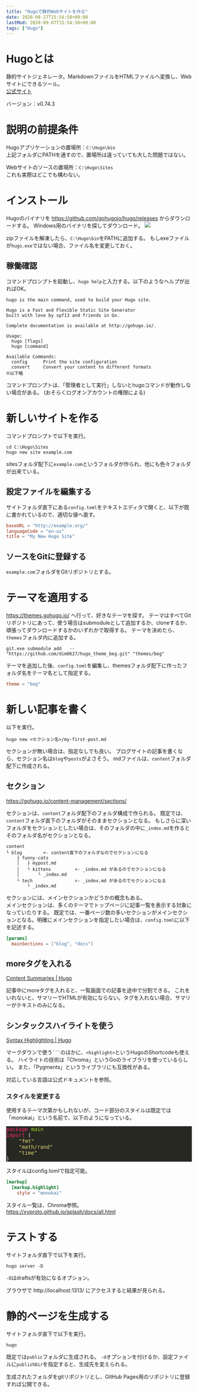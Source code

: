 ```yaml
---
title: "Hugoで静的Webサイトを作る"
date: 2020-08-27T15:54:58+09:00
lastMod: 2020-09-07T15:54:58+09:00
tags: ["Hugo"]
---
```


# Hugoとは
静的サイトジェネレータ。MarkdownファイルをHTMLファイルへ変換し、Webサイトにできるツール。  
[公式サイト](https://gohugo.io/)

バージョン：v0.74.3

<!--more-->

# 説明の前提条件
Hugoアプリケーションの置場所：`C:\Hugo\bin`  
上記フォルダにPATHを通すので、置場所は違っていても大した問題ではない。

Webサイトのソースの置場所：`C:\Hugo\Sites`  
これも実際はどこでも構わない。

# インストール

Hugoのバイナリを https://github.com/gohugoio/hugo/releases からダウンロードする。
Windows用のバイナリを探してダウンロード。
![](2020-08-27-15-56-01.png)

zipファイルを解凍したら、`C:\Hugo\bin`をPATHに追加する。
もしexeファイルが`hugo.exe`ではない場合、ファイル名を変更しておく。

## 稼働確認
コマンドプロンプトを起動し、`hugo help`と入力する。以下のようなヘルプが出ればOK。 

    hugo is the main command, used to build your Hugo site.

    Hugo is a Fast and Flexible Static Site Generator
    built with love by spf13 and friends in Go.

    Complete documentation is available at http://gohugo.io/.

    Usage:
      hugo [flags]
      hugo [command]

    Available Commands:
      config      Print the site configuration
      convert     Convert your content to different formats
    ※以下略

コマンドプロンプトは、「管理者として実行」しないとhugoコマンドが動作しない場合がある。
(おそらくログオンアカウントの権限による)

# 新しいサイトを作る
コマンドプロンプトで以下を実行。

```
cd C:\Hugo\Sites
hugo new site example.com
```

sitesフォルダ配下に`example.com`というフォルダが作られ、他にも色々フォルダが出来ている。

## 設定ファイルを編集する
サイトフォルダ直下にある`config.toml`をテキストエディタで開くと、以下が既に書かれているので、適切な値へ直す。

```toml
baseURL = "http://example.org/"
languageCode = "en-us"
title = "My New Hugo Site"
```

## ソースをGitに登録する
`example.com`フォルダをGitリポジトリとする。

# テーマを適用する
https://themes.gohugo.io/ へ行って、好きなテーマを探す。
テーマはすべてGitリポジトリにあって、使う場合はsubmoduleとして追加するか、cloneするか、頑張ってダウンロードするかのいずれかで取得する。
テーマを決めたら、`themes`フォルダ内に追加する。

```Batchfile
git.exe submodule add   -- "https://github.com/dim0627/hugo_theme_beg.git" "themes/beg"
```

テーマを追加した後、`config.toml`を編集し、themesフォルダ配下に作ったフォルダ名をテーマ名として指定する。

```toml
theme = "beg"
```

# 新しい記事を書く
以下を実行。

```Batchfile
hugo new <セクション名>/my-first-post.md
```

セクションが無い場合は、指定なしでも良い。
ブログサイトの記事を書くなら、セクション名は`blog`や`posts`がよさそう。
mdファイルは、`content`フォルダ配下に作成される。

## セクション
https://gohugo.io/content-management/sections/

セクションは、`content`フォルダ配下のフォルダ構成で作られる。
既定では、`content`フォルダ直下のフォルダがそのままセクションとなる。
もしさらに深いフォルダをセクションとしたい場合は、そのフォルダの中に`_index.md`を作るとそのフォルダ名がセクションとなる。

    content
    └ blog        <- content直下のフォルダなのでセクションになる
        ├ funny-cats
        │   ├ mypost.md
        │   └ kittens         <- _index.md があるのでセクションになる
        │       └ _index.md
        └ tech                <- _index.md があるのでセクションになる
            └ _index.md

セクションには、メインセクションかどうかの概念もある。  
メインセクションは、多くのテーマでトップページに記事一覧を表示する対象になっていたりする。
既定では、一番ページ数の多いセクションがメインセクションとなる。明確にメインセクションを指定したい場合は、`config.toml`に以下を記述する。

```toml
[params]
  mainSections = ["blog", "docs"]
```


## moreタグを入れる
[Content Summaries | Hugo](https://gohugo.io/content-management/summaries/)

記事中にmoreタグを入れると、一覧画面での記事を途中で分割できる。
これをいれないと、サマリーでHTMLが有効にならない。タグを入れない場合、サマリーがテキストのみになる。

## シンタックスハイライトを使う
[Syntax Highlighting | Hugo](https://gohugo.io/content-management/syntax-highlighting/)

マークダウンで使う` ``` `のほかに、`<highlight>`というHugoのShortcodeも使える。
ハイライトの技術は「Chroma」というGoのライブラリを使っているらしい。
また、「Pygments」というライブラリにも互換性がある。

対応している言語は公式ドキュメントを参照。

### スタイルを変更する
使用するテーマ次第かもしれないが、コード部分のスタイルは既定では「monokai」という名前で、以下のようになっている。

<pre style="color: #f8f8f2; background-color: #272822" class="chroma"><span style="color: #f92672">package</span> <span style="color: #a6e22e">main</span>
<span style="color: #f92672">import</span> <span class="p">(</span>
    <span style="color: #e6db74">"fmt"</span>
    <span style="color: #e6db74">"math/rand"</span>
    <span style="color: #e6db74">"time"</span>
<span class="p">)</span>
</pre>

スタイルはconfig.tomlで指定可能。

```toml
[markup]
  [markup.highlight]
    style = "monokai"
```

スタイル一覧は、Chroma参照。  
https://xyproto.github.io/splash/docs/all.html

# テストする
サイトフォルダ直下で以下を実行。

```
hugo server -D
```

`-D`はdraftsが有効になるオプション。

ブラウザで http://localhost:1313/ にアクセスすると結果が見られる。

# 静的ページを生成する
サイトフォルダ直下で以下を実行。

```
hugo
```

既定では`public`フォルダに生成される。
`-d`オプションを付けるか、設定ファイルに`publishDir`を指定すると、生成先を変えられる。

生成されたフォルダをgitリポジトリとし、GitHub Pages用のリポジトリに登録すれば公開できる。

